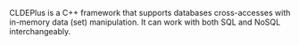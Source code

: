 CLDEPlus is a C++ framework that supports databases cross-accesses with in-memory data (set) manipulation. It can work with both SQL and NoSQL interchangeably.
